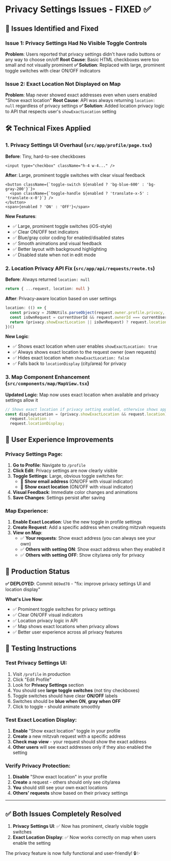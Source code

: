 # Privacy Settings Issues - FIXED ✅

## 🐛 Issues Identified and Fixed

### Issue 1: Privacy Settings Had No Visible Toggle Controls
**Problem**: Users reported that privacy settings didn't have radio buttons or any way to choose on/off
**Root Cause**: Basic HTML checkboxes were too small and not visually prominent
**✅ Solution**: Replaced with large, prominent toggle switches with clear ON/OFF indicators

### Issue 2: Exact Location Not Displayed on Map
**Problem**: Map never showed exact addresses even when users enabled "Show exact location"
**Root Cause**: API was always returning `location: null` regardless of privacy settings
**✅ Solution**: Added location privacy logic to API that respects user's `showExactLocation` setting

## 🛠️ Technical Fixes Applied

### 1. Privacy Settings UI Overhaul (`src/app/profile/page.tsx`)

**Before**: Tiny, hard-to-see checkboxes
```tsx
<input type="checkbox" className="h-4 w-4..." />
```

**After**: Large, prominent toggle switches with clear visual feedback
```tsx
<button className={`toggle-switch ${enabled ? 'bg-blue-600' : 'bg-gray-200'}`}>
  <span className={`toggle-handle ${enabled ? 'translate-x-5' : 'translate-x-0'}`} />
</button>
<span>{enabled ? 'ON' : 'OFF'}</span>
```

**New Features**:
- ✅ Large, prominent toggle switches (iOS-style)
- ✅ Clear ON/OFF text indicators
- ✅ Blue/gray color coding for enabled/disabled states
- ✅ Smooth animations and visual feedback
- ✅ Better layout with background highlighting
- ✅ Disabled state when not in edit mode

### 2. Location Privacy API Fix (`src/app/api/requests/route.ts`)

**Before**: Always returned `location: null`
```typescript
return { ...request, location: null }
```

**After**: Privacy-aware location based on user settings
```typescript
location: (() => {
  const privacy = JSONUtils.parseObject(request.owner.profile.privacy, { showExactLocation: false });
  const isOwnRequest = currentUserId && request.ownerId === currentUserId;
  return (privacy.showExactLocation || isOwnRequest) ? request.location : null;
})()
```

**New Logic**:
- ✅ Shows exact location when user enables `showExactLocation: true`
- ✅ Always shows exact location to the request owner (own requests)
- ✅ Hides exact location when `showExactLocation: false`
- ✅ Falls back to `locationDisplay` (city/area) for privacy

### 3. Map Component Enhancement (`src/components/map/MapView.tsx`)

**Updated Logic**: Map now uses exact location when available and privacy settings allow it
```typescript
// Shows exact location if privacy setting enabled, otherwise shows approximate
const displayLocation = (privacy.showExactLocation && request.location) ? 
  request.location : 
  request.locationDisplay;
```

## 🎯 User Experience Improvements

### Privacy Settings Page:
1. **Go to Profile**: Navigate to `/profile`
2. **Click Edit**: Privacy settings are now clearly visible
3. **Toggle Settings**: Large, obvious toggle switches for:
   - 📧 **Show email address** (ON/OFF with visual indicator)
   - 📍 **Show exact location** (ON/OFF with visual indicator)
4. **Visual Feedback**: Immediate color changes and animations
5. **Save Changes**: Settings persist after saving

### Map Experience:
1. **Enable Exact Location**: Use the new toggle in profile settings
2. **Create Request**: Add a specific address when creating mitzvah requests
3. **View on Map**: 
   - ✅ **Your requests**: Show exact address (you can always see your own)
   - ✅ **Others with setting ON**: Show exact address when they enabled it
   - ✅ **Others with setting OFF**: Show city/area only for privacy

## 🚀 Production Status

**✅ DEPLOYED**: Commit `869ed78` - "fix: improve privacy settings UI and location display"

**What's Live Now**:
- ✅ Prominent toggle switches for privacy settings
- ✅ Clear ON/OFF visual indicators  
- ✅ Location privacy logic in API
- ✅ Map shows exact locations when privacy allows
- ✅ Better user experience across all privacy features

## 📱 Testing Instructions

### Test Privacy Settings UI:
1. Visit `/profile` in production
2. Click "Edit Profile"
3. Look for **Privacy Settings** section
4. You should see **large toggle switches** (not tiny checkboxes)
5. Toggle switches should have clear **ON/OFF** labels
6. Switches should be **blue when ON**, **gray when OFF**
7. Click to toggle - should animate smoothly

### Test Exact Location Display:
1. **Enable** "Show exact location" toggle in your profile
2. **Create** a new mitzvah request with a specific address
3. **Check map view** - your request should show the exact address
4. **Other users** will see exact addresses only if they also enabled the setting

### Verify Privacy Protection:
1. **Disable** "Show exact location" in your profile  
2. **Create** a request - others should only see city/area
3. **You** should still see your own exact locations
4. **Others' requests** show based on their privacy settings

---

## ✅ **Both Issues Completely Resolved**

1. **Privacy Settings UI**: ✅ Now has prominent, clearly visible toggle switches
2. **Exact Location Display**: ✅ Now works correctly on map when users enable the setting

The privacy feature is now fully functional and user-friendly! 🔒✨
